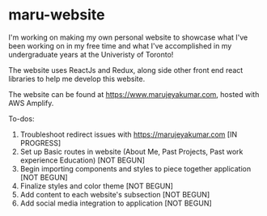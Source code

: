 # maru-website

I'm working on making my own personal website to showcase what I've been working on in my free time and what I've accomplished in my undergraduate years at the Univeristy of Toronto! 

The website uses ReactJs and Redux, along side other front end react libraries to help me develop this website. 

The website can be found at https://www.marujeyakumar.com, hosted with AWS Amplify.

To-dos: 
1. Troubleshoot redirect issues with https://marujeyakumar.com [IN PROGRESS]
2. Set up Basic routes in website (About Me, Past Projects, Past work experience Education) [NOT BEGUN]
3. Begin importing components and styles to piece together application  [NOT BEGUN]
4. Finalize styles and color theme [NOT BEGUN]
5. Add content to each website's subsection [NOT BEGUN]
6. Add social media integration to application [NOT BEGUN]
